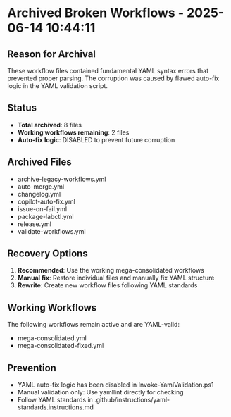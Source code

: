 # Archived Broken Workflows - 2025-06-14 10:44:11

## Reason for Archival
These workflow files contained fundamental YAML syntax errors that prevented proper parsing.
The corruption was caused by flawed auto-fix logic in the YAML validation script.

## Status
- **Total archived**: 8 files
- **Working workflows remaining**: 2 files
- **Auto-fix logic**: DISABLED to prevent future corruption

## Archived Files
- archive-legacy-workflows.yml
- auto-merge.yml
- changelog.yml
- copilot-auto-fix.yml
- issue-on-fail.yml
- package-labctl.yml
- release.yml
- validate-workflows.yml


## Recovery Options
1. **Recommended**: Use the working mega-consolidated workflows
2. **Manual fix**: Restore individual files and manually fix YAML structure
3. **Rewrite**: Create new workflow files following YAML standards

## Working Workflows
The following workflows remain active and are YAML-valid:
- mega-consolidated.yml
- mega-consolidated-fixed.yml


## Prevention
- YAML auto-fix logic has been disabled in Invoke-YamlValidation.ps1
- Manual validation only: Use yamllint directly for checking
- Follow YAML standards in .github/instructions/yaml-standards.instructions.md
